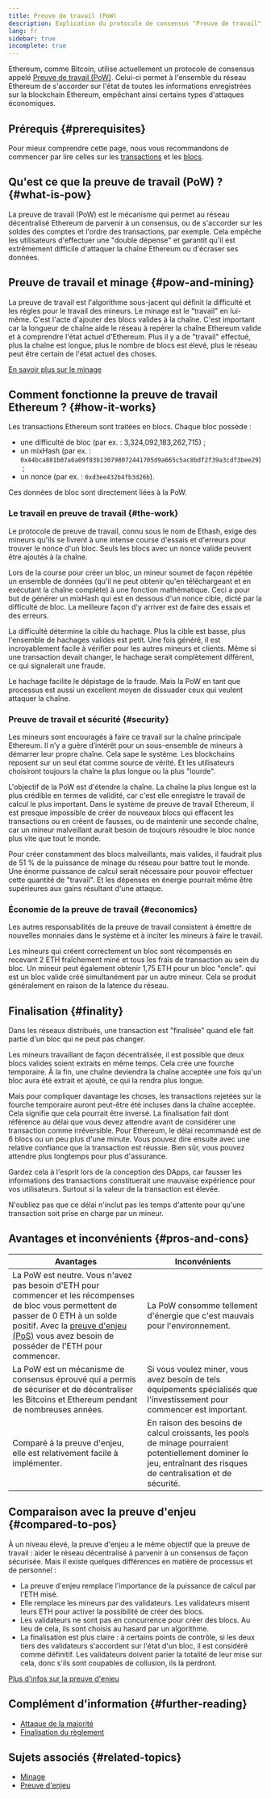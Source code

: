 ```yaml
---
title: Preuve de travail (PoW)
description: Explication du protocole de consensus "Preuve de travail" et de son rôle dans Ethereum.
lang: fr
sidebar: true
incomplete: true
---
```


Ethereum, comme Bitcoin, utilise actuellement un protocole de consensus appelé [Preuve de travail (PoW)](https://en.wikipedia.org/wiki/Proof_of_work). Celui-ci permet à l'ensemble du réseau Ethereum de s'accorder sur l'état de toutes les informations enregistrées sur la blockchain Ethereum, empêchant ainsi certains types d'attaques économiques.

## Prérequis {#prerequisites}

Pour mieux comprendre cette page, nous vous recommandons de commencer par lire celles sur les [transactions](/en/developers/docs/transactions/) et les [blocs](/en/developers/docs/blocks/).

## Qu'est ce que la preuve de travail (PoW) ? {#what-is-pow}

La preuve de travail (PoW) est le mécanisme qui permet au réseau décentralisé Ethereum de parvenir à un consensus, ou de s'accorder sur les soldes des comptes et l'ordre des transactions, par exemple. Cela empêche les utilisateurs d'effectuer une "double dépense" et garantit qu'il est extrêmement difficile d'attaquer la chaîne Ethereum ou d'écraser ses données.

## Preuve de travail et minage {#pow-and-mining}

La preuve de travail est l'algorithme sous-jacent qui définit la difficulté et les règles pour le travail des mineurs. Le minage est le "travail" en lui-même. C'est l'acte d'ajouter des blocs valides à la chaîne. C'est important car la longueur de chaîne aide le réseau à repérer la chaîne Ethereum valide et à comprendre l'état actuel d'Ethereum. Plus il y a de "travail" effectué, plus la chaîne est longue, plus le nombre de blocs est élevé, plus le réseau peut être certain de l'état actuel des choses.

[En savoir plus sur le minage](/developers/docs/consensus-mechanisms/pow/mining/)

## Comment fonctionne la preuve de travail Ethereum ? {#how-it-works}

Les transactions Ethereum sont traitées en blocs. Chaque bloc possède :

- une difficulté de bloc (par ex. : 3,324,092,183,262,715) ;
- un mixHash (par ex. : `0x44bca881b07a6a09f83b130798072441705d9a665c5ac8bdf2f39a3cdf3bee29`) ;
- un nonce (par ex. : `0xd3ee432b4fb3d26b`).

Ces données de bloc sont directement liées à la PoW.

### Le travail en preuve de travail {#the-work}

Le protocole de preuve de travail, connu sous le nom de Ethash, exige des mineurs qu'ils se livrent à une intense course d'essais et d'erreurs pour trouver le nonce d'un bloc. Seuls les blocs avec un nonce valide peuvent être ajoutés à la chaîne.

Lors de la course pour créer un bloc, un mineur soumet de façon répétée un ensemble de données (qu'il ne peut obtenir qu'en téléchargeant et en exécutant la chaîne complète) à une fonction mathématique. Ceci a pour but de générer un mixHash qui est en dessous d'un nonce cible, dicté par la difficulté de bloc. La meilleure façon d'y arriver est de faire des essais et des erreurs.

La difficulté détermine la cible du hachage. Plus la cible est basse, plus l'ensemble de hachages valides est petit. Une fois généré, il est incroyablement facile à vérifier pour les autres mineurs et clients. Même si une transaction devait changer, le hachage serait complètement différent, ce qui signalerait une fraude.

Le hachage facilite le dépistage de la fraude. Mais la PoW en tant que processus est aussi un excellent moyen de dissuader ceux qui veulent attaquer la chaîne.

### Preuve de travail et sécurité {#security}

Les mineurs sont encouragés à faire ce travail sur la chaîne principale Ethereum. Il n’y a guère d’intérêt pour un sous-ensemble de mineurs à démarrer leur propre chaîne. Cela sape le système. Les blockchains reposent sur un seul état comme source de vérité. Et les utilisateurs choisiront toujours la chaîne la plus longue ou la plus "lourde".

L'objectif de la PoW est d'étendre la chaîne. La chaîne la plus longue est la plus crédible en termes de validité, car c'est elle enregistre le travail de calcul le plus important. Dans le système de preuve de travail Ethereum, il est presque impossible de créer de nouveaux blocs qui effacent les transactions ou en créent de fausses, ou de maintenir une seconde chaîne, car un mineur malveillant aurait besoin de toujours résoudre le bloc nonce plus vite que tout le monde.

Pour créer constamment des blocs malveillants, mais valides, il faudrait plus de 51 % de la puissance de minage du réseau pour battre tout le monde. Une énorme puissance de calcul serait nécessaire pour pouvoir effectuer cette quantité de "travail". Et les dépenses en énergie pourrait même être supérieures aux gains résultant d'une attaque.

### Économie de la preuve de travail {#economics}

Les autres responsabilités de la preuve de travail consistent à émettre de nouvelles monnaies dans le système et à inciter les mineurs à faire le travail.

Les mineurs qui créent correctement un bloc sont récompensés en recevant 2 ETH fraîchement miné et tous les frais de transaction au sein du bloc. Un mineur peut également obtenir 1,75 ETH pour un bloc "oncle". qui est un bloc valide créé simultanément par un autre mineur. Cela se produit généralement en raison de la latence du réseau.

## Finalisation {#finality}

Dans les réseaux distribués, une transaction est "finalisée" quand elle fait partie d'un bloc qui ne peut pas changer.

Les mineurs travaillant de façon décentralisée, il est possible que deux blocs valides soient extraits en même temps. Cela crée une fourche temporaire. À la fin, une chaîne deviendra la chaîne acceptée une fois qu'un bloc aura été extrait et ajouté, ce qui la rendra plus longue.

Mais pour compliquer davantage les choses, les transactions rejetées sur la fourche temporaire auront peut-être été incluses dans la chaîne acceptée. Cela signifie que cela pourrait être inversé. La finalisation fait dont référence au délai que vous devez attendre avant de considérer une transaction comme irréversible. Pour Ethereum, le délai recommandé est de 6 blocs ou un peu plus d'une minute. Vous pouvez dire ensuite avec une relative confiance que la transaction est réussie. Bien sûr, vous pouvez attendre plus longtemps pour plus d'assurance.

Gardez cela à l'esprit lors de la conception des DApps, car fausser les informations des transactions constituerait une mauvaise expérience pour vos utilisateurs. Surtout si la valeur de la transaction est élevée.

N'oubliez pas que ce délai n'inclut pas les temps d'attente pour qu'une transaction soit prise en charge par un mineur.

## Avantages et inconvénients {#pros-and-cons}

| Avantages                                                                                                                                                                                                                                                                         | Inconvénients                                                                                                                                                       |
| --------------------------------------------------------------------------------------------------------------------------------------------------------------------------------------------------------------------------------------------------------------------------------- | ------------------------------------------------------------------------------------------------------------------------------------------------------------------- |
| La PoW est neutre. Vous n'avez pas besoin d'ETH pour commencer et les récompenses de bloc vous permettent de passer de 0 ETH à un solde positif. Avec la [preuve d'enjeu (PoS)](/developers/docs/consensus-mechanisms/pos/) vous avez besoin de posséder de l'ETH pour commencer. | La PoW consomme tellement d'énergie que c'est mauvais pour l'environnement.                                                                                         |
| La PoW est un mécanisme de consensus éprouvé qui a permis de sécuriser et de décentraliser les Bitcoins et Ethereum pendant de nombreuses années.                                                                                                                                 | Si vous voulez miner, vous avez besoin de tels équipements spécialisés que l'investissement pour commencer est important.                                           |
| Comparé à la preuve d'enjeu, elle est relativement facile à implémenter.                                                                                                                                                                                                          | En raison des besoins de calcul croissants, les pools de minage pourraient potentiellement dominer le jeu, entraînant des risques de centralisation et de sécurité. |

## Comparaison avec la preuve d'enjeu {#compared-to-pos}

À un niveau élevé, la preuve d'enjeu a le même objectif que la preuve de travail : aider le réseau décentralisé à parvenir à un consensus de façon sécurisée. Mais il existe quelques différences en matière de processus et de personnel :

- La preuve d'enjeu remplace l'importance de la puissance de calcul par l'ETH misé.
- Elle remplace les mineurs par des validateurs. Les validateurs misent leurs ETH pour activer la possibilité de créer des blocs.
- Les validateurs ne sont pas en concurrence pour créer des blocs. Au lieu de cela, ils sont choisis au hasard par un algorithme.
- La finalisation est plus claire : à certains points de contrôle, si les deux tiers des validateurs s'accordent sur l'état d'un bloc, il est considéré comme définitif. Les validateurs doivent parier la totalité de leur mise sur cela, donc s'ils sont coupables de collusion, ils la perdront.

[Plus d'infos sur la preuve d'enjeu](/developers/docs/consensus-mechanisms/pos/)

## Complément d'information {#further-reading}

- [Attaque de la majorité](https://en.bitcoin.it/wiki/Majority_attack)
- [Finalisation du règlement](https://blog.ethereum.org/2016/05/09/on-settlement-finality/)

## Sujets associés {#related-topics}

- [Minage](/developers/docs/consensus-mechanisms/pow/mining/)
- [Preuve d'enjeu](/developers/docs/consensus-mechanisms/pos/)
